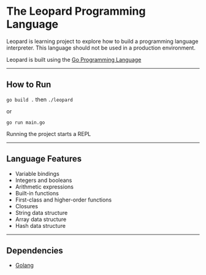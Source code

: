 # The Leopard Programming Language

Leopard is learning project to explore how to build a programming language interpreter. 
This language should not be used in a production environment.

Leopard is built using the [Go Programming Language](https://github.com/golang/go)

---

## How to Run
`go build .` then
`./leopard`

or

`go run main.go`

Running the project starts a REPL

---

## Language Features
- Variable bindings
- Integers and booleans
- Arithmetic expressions
- Built-in functions
- First-class and higher-order functions
- Closures
- String data structure
- Array data structure
- Hash data structure

---

## Dependencies
- [Golang](https://go.dev/doc/install)